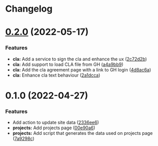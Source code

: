 # Changelog

# [0.2.0](https://github.com/ifood/ifood.github.io/compare/v0.1.0...v0.2.0) (2022-05-17)


### Features

* **cla:** Add a service to sign the cla and enhance the ux ([2c72d2b](https://github.com/ifood/ifood.github.io/commit/2c72d2bdb417b30f21025dd156a468411400d168))
* **cla:** Add support to load CLA file from GH ([a4a9bb9](https://github.com/ifood/ifood.github.io/commit/a4a9bb9ebc36c9d6e61983b68abcdc75586437fb))
* **cla:** Add the cla agreement page with a link to GH login ([4d8ac6a](https://github.com/ifood/ifood.github.io/commit/4d8ac6a44fe6334db0efc3099da5ca9fcf2a592c))
* **cla:** Enhance cla text behaviour ([2a1dcca](https://github.com/ifood/ifood.github.io/commit/2a1dcca12f625927c88375f7e97e0282b6edccf5))

# 0.1.0 (2022-04-27)


### Features

* Add action to update site data ([2336ee6](https://github.com/ifood/ifood.github.io/commit/2336ee6ecbdbeede6a9611431edb7bce1ff0ea01))
* **projects:** Add projects page ([00e90a6](https://github.com/ifood/ifood.github.io/commit/00e90a6e78979d10cc70f37bf638860fc34d0e00))
* **projects:** Add script that generates the data used on projects page ([7a9298c](https://github.com/ifood/ifood.github.io/commit/7a9298ca0b52c4027d87005706501bed0c4f7ba2))